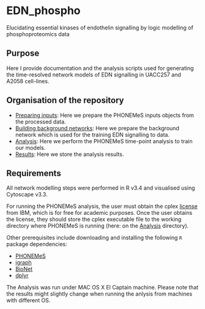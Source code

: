# EDN_phospho

Elucidating essential kinases of endothelin signalling by logic modelling of phosphoproteomics data

## Purpose

Here I provide documentation and the analysis scripts used for generating the time-resolved network models of EDN signalling in UACC257 and
A2058 cell-lines.

## Organisation of the repository

+ [Preparing inputs](https://github.com/saezlab/EDN_phospho/tree/master/Input-Data): Here we prepare the PHONEMeS inputs objects from the processed data.
+ [Building background networks](): Here we prepare the background network which is used for the training EDN signalling to data.
+ [Analysis](): Here we perform the PHONEMeS time-point analysis to train our models.
+ [Results](): Here we store the analysis results.

## Requirements

All network modelling steps were performed in R v3.4 and visualised using Cytoscape v3.3.

For running the PHONEMeS analysis, the user must obtain the cplex [license](https://www.ibm.com/products/ilog-cplex-optimization-studio?S_PKG=CoG&cm_mmc=Search_Google-_-Data+Science_Data+Science-_-WW_IDA-_-+IBM++CPLEX_Broad_CoG&cm_mmca1=000000RE&cm_mmca2=10000668&cm_mmca7=9041989&cm_mmca8=kwd-412296208719&cm_mmca9=_k_Cj0KCQiAr93gBRDSARIsADvHiOpDUEHgUuzu8fJvf3vmO5rI0axgtaleqdmwk6JRPIDeNcIjgIHMhZIaAiwWEALw_wcB_k_&cm_mmca10=267798126431&cm_mmca11=b&mkwid=_k_Cj0KCQiAr93gBRDSARIsADvHiOpDUEHgUuzu8fJvf3vmO5rI0axgtaleqdmwk6JRPIDeNcIjgIHMhZIaAiwWEALw_wcB_k_%7C470%7C135655&cvosrc=ppc.google.%2Bibm%20%2Bcplex&cvo_campaign=000000RE&cvo_crid=267798126431&Matchtype=b&gclid=Cj0KCQiAr93gBRDSARIsADvHiOpDUEHgUuzu8fJvf3vmO5rI0axgtaleqdmwk6JRPIDeNcIjgIHMhZIaAiwWEALw_wcB)
from IBM, which is for free for academic purposes. Once the user obtains the license, they should store the cplex executable file to the 
working directory where PHONEMeS is running (here: on the [Analysis]() directory).

Other prerequisites include downloading and installing the following `R` package dependencies:

+ [PHONEMeS](https://saezlab.github.io/PHONEMeS/)
+ [igraph](https://igraph.org/r/)
+ [BioNet](https://bioconductor.org/packages/release/bioc/html/BioNet.html)
+ [dplyr](https://cran.r-project.org/web/packages/dplyr/index.html)

The Analysis was run under MAC OS X El Captain machine. Please note that the results might slightly change when running the anlysis from
machines with different OS.
